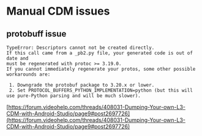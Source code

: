 # Manual CDM issues

## protobuff issue

```
TypeError: Descriptors cannot not be created directly.
If this call came from a _pb2.py file, your generated code is out of date and 
must be regenerated with protoc >= 3.19.0.
If you cannot immediately regenerate your protos, some other possible workarounds are:

 1. Downgrade the protobuf package to 3.20.x or lower.
 2. Set PROTOCOL_BUFFERS_PYTHON_IMPLEMENTATION=python (but this will use pure-Python parsing and will be much slower).

```

[https://forum.videohelp.com/threads/408031-Dumping-Your-own-L3-CDM-with-Android-Studio/page9#post2697726](https://forum.videohelp.com/threads/408031-Dumping-Your-own-L3-CDM-with-Android-Studio/page9#post2697726)

